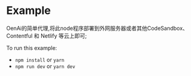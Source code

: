 # Example
OenAi的简单代理,将此node程序部署到外网服务器或者其他CodeSandbox、Contentful 和 Netlify 等云上即可;

To run this example:

- `npm install` or `yarn`
- `npm run dev` or `yarn dev`
